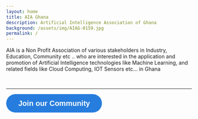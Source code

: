 ```yaml
---
layout: home
title: AIA Ghana
description: Artificial Intelligence Association of Ghana
background: /assets/img/AIAG-0159.jpg
permalink: /
---
```


AIA is a Non Profit Association of various stakeholders in 
Industry, Education, Community etc .. who are 
interested in the application and promotion of Artificial Intelligence technologies like Machine Learning, 
and related fields like Cloud Computing, IOT Sensors etc... in Ghana

<br>
<hr>
<a class="typeform-share button" href="https://info126116.typeform.com/to/KiVQxO" data-mode="popup" style="display:inline-block;text-decoration:none;background-color:#267DDD;color:white;cursor:pointer;font-family:Helvetica,Arial,sans-serif;font-size:20px;line-height:50px;text-align:center;margin:0;height:50px;padding:0px 33px;border-radius:25px;max-width:100%;white-space:nowrap;overflow:hidden;text-overflow:ellipsis;font-weight:bold;-webkit-font-smoothing:antialiased;-moz-osx-font-smoothing:grayscale;" target="_blank">Join our Community </a> <script> (function() { var qs,js,q,s,d=document, gi=d.getElementById, ce=d.createElement, gt=d.getElementsByTagName, id="typef_orm_share", b="https://embed.typeform.com/"; if(!gi.call(d,id)){ js=ce.call(d,"script"); js.id=id; js.src=b+"embed.js"; q=gt.call(d,"script")[0]; q.parentNode.insertBefore(js,q) } })() </script>

